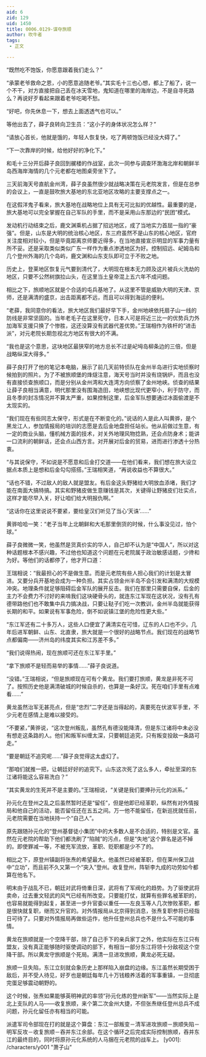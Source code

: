 ```yaml
---
aid: 6
zid: 129
uid: 1450
title: 0006.0129-谋夺旅顺
author: 吹牛者
tags: 
 - 正文

---
```




  “既然吃不饱饭，你愿意跟着我们走么？”

  “承蒙老爷救命之恩，小的愿意追随老爷。”其实毛十三也心想，都上了船了，说一个不干，对方直接把自己丢在冰天雪地，鬼知道在哪里的海岸边，不是自寻死路么？再说好歹看起来跟着老爷吃喝不愁。

  “好吧，你先休息一下，想去上面透透气也可以。”

  等他出去了，薛子良转向卫生员：“这小子的身体状况怎么样？”

  “请放心首长，他就是饿的，年轻人恢复快，吃了两顿饱饭已经没大碍了。”

  “下一次靠岸的时候，给他好好的净化下。”

  和毛十三分开后薛子良回到艉楼的作战室，此次一同参与调查环渤海北岸和朝鲜半岛西海岸海情的几个元老都在地图桌旁坐下了。

  三天前海天号直航金州湾，薛子良虽然很少就战略决策在元老院发言，但是在总参的会议上，一直是鼓吹旅大基地的东北亚地区攻略的主要支撑点之一。

  在这假洋鬼子看来，旅大基地在战略地位上具有无可比拟的优越性。最重要的是，旅大基地可以完全掌握在自己军队的手里，而不是采用山东那边的“民团”模式。

  发动机行动结束之后，鹿文渊乘机占据了招远地区，成了当地实力首屈一指的“豪强”。但是，山东是大明的统治核心地区，东三府虽然不是山东的核心地区，官府关注度相对较小，但是毕竟距离京师要近得多，在当地直接宣示明显的军事力量有所不妥。还是采取类似类似广东一样作为重点渗透地区为好。控制招远、屺姆岛和几个登州外海的几个岛屿，鹿文渊和山东支队即可立于不败之地。

  历史上，登莱地区恢复元气要到清代了，大明现在根本无力顾及这片被兵火洗劫的地区，只要不公然树旗拉山头，在这里当土皇帝混上五六年不成问题。

  相比之下，旅顺地区就是个合适的屯兵基地了。从这里不管是威胁大明的天津、京师，还是满清的盛京，出击距离都不远，而且可以得到海运的便利。

  “老薛，我同意你的看法，旅大地区我们最好早下手，金州地峡依托扇子山一线的防线是非常坚固的。当年老毛子在这里死守，日本人可是将近三比一的优势兵力外加海军支援只换了个惨胜，这还没算没有武器代差优势。”王瑞相作为铁杆的“进击派”，对元老院长期忽视北方地区有很大的不满。

  “我也是这个意思，这块地区最狭窄的地方总长不过是屺坶岛柳条边的三倍，但是战略纵深大得多。”

  薛子良打开了他的笔记本电脑，展示了前几天前特侦队在金州半岛进行实地侦察时候拍到的照片。为了不被旅顺堡的烽燧注意，海天号当时并没有烧锅炉，而且也没有直接侦查旅顺口，而是分别从金州湾和大连湾方向侦察了金州地峡。侦查的结果让薛子良相当满意，明代那里没有围海造田，地峡想比现代更窄小，利于防守，而且冬季的封冻情况并不算太严重，如果控制这里，后金军队想要通过冰面偷渡是不太现实的。

  “我们现在有些同志太保守，形式是在不断变化的。”说话的人是此人叫黄骅，是个黑龙江人，参加情报局的培训的志愿是去后金地盘担任站长。他从前做过生意，有一定的商业头脑，懂机械方面的技术，对关外地理风物捻熟，还会点防身术；能讲一口流利的朝鲜话，还会点山西方言。对开展对后金的贸易，进而进行渗透十分热衷。

  “与其说保守，不如说是不愿意和后金打交道——在他们看来，我们想在旅大设立据点本质上是想和后金勾勾搭搭。”王瑞相笑道，“再说收益也不算很大。”

  “话也不错，不过敌人的敌人就是盟友。有后金这头野猪给大明放血添堵，我们才能在南面大搞特搞。其实和野猪皮做生意赚钱是其次，关键得让野猪皮们壮实点，这样才能尽早入关，好让咱们给大明报仇啊。”

  “这话你在这里说说不要紧，要给皇汉们听见了当心‘天诛’……”

  黄骅哈哈一笑：“老子当年上北朝鲜和大毛那里倒货的时候，什么事没见过，怕个球。”

  薛子良微微一笑，他虽然是货真价实的华人，自己却不认为是“中国人”，所以对这种话题根本不感兴趣，不过他也知道这个问题在元老院属于政治敏感话题，少搀和为好。等他们的话都停了，他才开口道：

  王瑞相说：“我最担心的不是做生意。而是元老院有些人担心我们的计划是太冒进。又要分兵开基地会成为一种负担。其实占领金州半岛不会引发和满清的大规模冲突。地理条件就足够阻碍后金军队的展开反击。我们在那里只需要自保，后金的主力不会费力不讨好的来啃我们这块硬骨头的，就连东江军现在这状况，没有孔有德带路他们也不敢集中兵力搞决战，只要让鞑子们吃一次教训，金州半岛就能获得长期的和平。如果说有军事危险，倒不如说镇江堡的危险性更大些。”

  “东江军还有二十多万人，这些人口便宜了满清实在可惜，辽东的人口也不少。几年后进军朝鲜、山东、北直隶，旅大就是一个很好的战略节点。我们现在的战略节点都偏南——济州岛的纬度其实和江苏差不多。”

  “我们说得热闹，现在旅顺可还在东江军手里。”

  “拿下旅顺不是轻而易举的事情……”薛子良说道。

  “没错。”王瑞相说，“但是旅顺现在可有个黄龙。我们要打旅顺，黄龙是非死不可了。按照历史他是满清破城的时候自杀的，也算是一条好汉。死在咱们手里有点难看……”

  黄龙虽然治军无甚亮点，但是“忠烈”二字还是当得起的，真要死在伏波军手里，不少元老在感情上是难以接受的。

  “不要紧，”黄骅说，“这次登州叛乱，虽然孔有德没能降清，但是东江诸将中未必没有想走这条路的人。他们和叛军纠缠太深，只要朝廷追究，只有叛变投敌一条路可走。”

  “要是朝廷不追究呢……”薛子良觉得这太虚幻了。

  “那咱们就推一把，让朝廷好好的追究下。山东这次死了这么多人，牵扯至深的东江诸将能这么容易洗白？”

  “其实黄龙的生死并不是主要的。”王瑞相说，“关键是我们要捧孙元化的派系。”

  孙元化在登州之乱之后虽然暂时还是“留任”，但是他即已经革职，纵然有对外情报局和他自己的活动，能否留任还在五五之间。万一他不能留任，在新巡抚就任前，元老院需要在当地扶持一个“自己人”。

  原先跟随孙元化的“登州基督徒小集团”中的大多数人是不合适的，特别是文官。虽然在元老院的帮助下他们都洗刷了“陷贼”的污点，但是“失地”这个罪名是逃不掉的。即使罪减一等，不被充军流放，革职、贬职都是少不了的。

  相比之下，原登州镇副将张焘的希望最大。他虽然已经被革职，但在莱州保卫战中“立功”，而且前不久又第一个“突入”登州。收复登州，阵斩李九成的功劳如今都算在他名下。

  明末由于战乱不已，朝廷对武将倚重日深，武将有了军阀化的趋势。为了驱使武将卖命，过去重文轻武的风气已经有所改变。只要能打仗，就算有些罪名被革职的，也容易就能得到起复，甚至进一步升官委以重任——左良玉等人几次惨败革职，都是很快就复职，继而又升官的。对外情报局从北京得到消息，张焘复职参将已经指日可待了。只要对外情报局再做些运作，他升任登州总兵也不是什么不可能的事情。

  黄龙在旅顺就是一个空降干部，除了自己手下的亲兵家丁之外，他实际在东江只有盟友，没有真正能够随时驱使调动的部下，有相当一部分东江将领十分敌视这个空降干部。所以黄龙守旅顺是个死局。满清一旦进攻旅顺，黄龙必死无疑。

  旅顺一旦失陷，东江立刻就会象历史上那样陷入崩盘的边缘。东江虽然长期受困于敌后，并不受人待见，好歹也是朝廷每年几十万钱粮养活着的军事重镇，一旦彻底完蛋足够震动朝野的。

  这个时候，张焘如果能够英明神武的率领“孙元化练的登州新军”——当然实际上是北上支队的人马——收复旅顺，来个第二次金州大捷，不但张焘继任登州总兵不成问题，孙元化留任亦有相当的可能。

  派遣军司令部现在打的就是这个算盘：东江一部叛变－清军进攻旅顺－旅顺失陷－明军反攻－收复旅顺－吞并东江余部。在这个循环之后完成实际控制旅顺，吞并东江的最终目的，同时将原孙元化系统的人马捆在元老院的战车上。
[y001]: /characters/y001 "萧子山"


